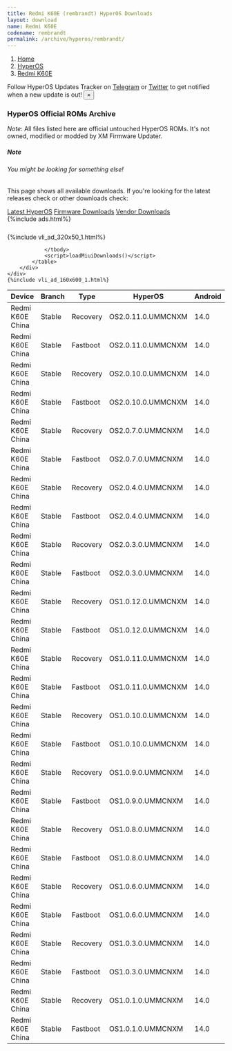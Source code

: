 ```yaml
---
title: Redmi K60E (rembrandt) HyperOS Downloads
layout: download
name: Redmi K60E
codename: rembrandt
permalink: /archive/hyperos/rembrandt/
---
```

<nav aria-label="breadcrumb">
    <ol class="breadcrumb">
        <li class="breadcrumb-item"><a href="/">Home</a></li>
        <li class="breadcrumb-item"><a href="/hyperos/">HyperOS</a></li>
        <li class="breadcrumb-item active" aria-current="page"><a href="/hyperos/rembrandt/">Redmi K60E</a></li>
    </ol>
</nav>
<div class="alert alert-primary alert-dismissible fade show" role="alert">
    Follow HyperOS Updates Tracker on <a href="https://t.me/MIUIUpdatesTracker" class="alert-link">Telegram</a>
     or <a href="https://twitter.com/MiFwUpdater" class="alert-link">Twitter</a> to get notified when a new update is out!
    <button type="button" class="close" data-dismiss="alert" aria-label="Close">
        <span aria-hidden="true">&times;</span>
    </button>
</div>

### HyperOS Official ROMs Archive
*Note*: All files listed here are official untouched HyperOS ROMs. It's not owned, modified or modded by XM Firmware Updater.
<div class="card">
  <div class="card-body">
    <h5 class="card-title">Note</h5>
    <h6 class="card-subtitle mb-2 text-muted">You might be looking for something else!</h6>
    <p class="card-text">This page shows all available downloads.
     If you're looking for the latest releases check or other downloads check:</p>
    <a href="/hyperos/rembrandt/" class="card-link">Latest HyperOS</a>
    <a href="/firmware/rembrandt/" class="card-link">Firmware Downloads</a>
    <a href="/vendor/rembrandt/" class="card-link">Vendor Downloads</a>
  </div>
</div>
{%include ads.html%}
<div class="row justify-content-center">
    <div class="col-10">
        <div class="table-responsive-md" style="margin-top: 25px;">
            {%include vli_ad_320x50_1.html%}
            <table id="miui" class="display dt-responsive nowrap compact table table-striped table-hover table-sm">
                <thead class="thead-dark">
                    <tr>
                        <th data-ref="device">Device</th>
                        <th data-ref="branch">Branch</th>
                        <th data-ref="type">Type</th>
                        <th data-ref="miui">HyperOS</th>
                        <th data-ref="android">Android</th>
                        <th data-ref="size">Size</th>
                        <th data-ref="size">Date</th>
                        <th data-ref="link">Link</th>
                    </tr>
                </thead>
                <tbody>
                <tr><td>Redmi K60E China</td><td>Stable</td><td>Recovery</td><td>OS2.0.11.0.UMMCNXM</td><td>14.0</td><td>6.1 GB</td><td>2025-05-28</td><td><a href="/hyperos/rembrandt/stable/OS2.0.11.0.UMMCNXM/">Download</a></td></tr>
<tr><td>Redmi K60E China</td><td>Stable</td><td>Fastboot</td><td>OS2.0.11.0.UMMCNXM</td><td>14.0</td><td>7.2 GB</td><td>2025-05-20</td><td><a href="/hyperos/rembrandt/stable/OS2.0.11.0.UMMCNXM/">Download</a></td></tr>
<tr><td>Redmi K60E China</td><td>Stable</td><td>Recovery</td><td>OS2.0.10.0.UMMCNXM</td><td>14.0</td><td>6.1 GB</td><td>2025-04-30</td><td><a href="/hyperos/rembrandt/stable/OS2.0.10.0.UMMCNXM/">Download</a></td></tr>
<tr><td>Redmi K60E China</td><td>Stable</td><td>Fastboot</td><td>OS2.0.10.0.UMMCNXM</td><td>14.0</td><td>7.2 GB</td><td>2025-04-29</td><td><a href="/hyperos/rembrandt/stable/OS2.0.10.0.UMMCNXM/">Download</a></td></tr>
<tr><td>Redmi K60E China</td><td>Stable</td><td>Recovery</td><td>OS2.0.7.0.UMMCNXM</td><td>14.0</td><td>6.1 GB</td><td>2025-03-26</td><td><a href="/hyperos/rembrandt/stable/OS2.0.7.0.UMMCNXM/">Download</a></td></tr>
<tr><td>Redmi K60E China</td><td>Stable</td><td>Fastboot</td><td>OS2.0.7.0.UMMCNXM</td><td>14.0</td><td>7.4 GB</td><td>2025-03-19</td><td><a href="/hyperos/rembrandt/stable/OS2.0.7.0.UMMCNXM/">Download</a></td></tr>
<tr><td>Redmi K60E China</td><td>Stable</td><td>Recovery</td><td>OS2.0.4.0.UMMCNXM</td><td>14.0</td><td>6.1 GB</td><td>2025-02-20</td><td><a href="/hyperos/rembrandt/stable/OS2.0.4.0.UMMCNXM/">Download</a></td></tr>
<tr><td>Redmi K60E China</td><td>Stable</td><td>Fastboot</td><td>OS2.0.4.0.UMMCNXM</td><td>14.0</td><td>7.4 GB</td><td>2025-02-12</td><td><a href="/hyperos/rembrandt/stable/OS2.0.4.0.UMMCNXM/">Download</a></td></tr>
<tr><td>Redmi K60E China</td><td>Stable</td><td>Recovery</td><td>OS2.0.3.0.UMMCNXM</td><td>14.0</td><td>6.1 GB</td><td>2025-01-26</td><td><a href="/hyperos/rembrandt/stable/OS2.0.3.0.UMMCNXM/">Download</a></td></tr>
<tr><td>Redmi K60E China</td><td>Stable</td><td>Fastboot</td><td>OS2.0.3.0.UMMCNXM</td><td>14.0</td><td>7.4 GB</td><td>2025-01-23</td><td><a href="/hyperos/rembrandt/stable/OS2.0.3.0.UMMCNXM/">Download</a></td></tr>
<tr><td>Redmi K60E China</td><td>Stable</td><td>Recovery</td><td>OS1.0.12.0.UMMCNXM</td><td>14.0</td><td>5.9 GB</td><td>2025-01-15</td><td><a href="/hyperos/rembrandt/stable/OS1.0.12.0.UMMCNXM/">Download</a></td></tr>
<tr><td>Redmi K60E China</td><td>Stable</td><td>Fastboot</td><td>OS1.0.12.0.UMMCNXM</td><td>14.0</td><td>7.2 GB</td><td>2024-12-26</td><td><a href="/hyperos/rembrandt/stable/OS1.0.12.0.UMMCNXM/">Download</a></td></tr>
<tr><td>Redmi K60E China</td><td>Stable</td><td>Recovery</td><td>OS1.0.11.0.UMMCNXM</td><td>14.0</td><td>5.9 GB</td><td>2024-11-29</td><td><a href="/hyperos/rembrandt/stable/OS1.0.11.0.UMMCNXM/">Download</a></td></tr>
<tr><td>Redmi K60E China</td><td>Stable</td><td>Fastboot</td><td>OS1.0.11.0.UMMCNXM</td><td>14.0</td><td>7.2 GB</td><td>2024-11-19</td><td><a href="/hyperos/rembrandt/stable/OS1.0.11.0.UMMCNXM/">Download</a></td></tr>
<tr><td>Redmi K60E China</td><td>Stable</td><td>Recovery</td><td>OS1.0.10.0.UMMCNXM</td><td>14.0</td><td>5.9 GB</td><td>2024-10-29</td><td><a href="/hyperos/rembrandt/stable/OS1.0.10.0.UMMCNXM/">Download</a></td></tr>
<tr><td>Redmi K60E China</td><td>Stable</td><td>Fastboot</td><td>OS1.0.10.0.UMMCNXM</td><td>14.0</td><td>7.2 GB</td><td>2024-10-15</td><td><a href="/hyperos/rembrandt/stable/OS1.0.10.0.UMMCNXM/">Download</a></td></tr>
<tr><td>Redmi K60E China</td><td>Stable</td><td>Recovery</td><td>OS1.0.9.0.UMMCNXM</td><td>14.0</td><td>5.9 GB</td><td>2024-09-29</td><td><a href="/hyperos/rembrandt/stable/OS1.0.9.0.UMMCNXM/">Download</a></td></tr>
<tr><td>Redmi K60E China</td><td>Stable</td><td>Fastboot</td><td>OS1.0.9.0.UMMCNXM</td><td>14.0</td><td>7.2 GB</td><td>2024-09-23</td><td><a href="/hyperos/rembrandt/stable/OS1.0.9.0.UMMCNXM/">Download</a></td></tr>
<tr><td>Redmi K60E China</td><td>Stable</td><td>Recovery</td><td>OS1.0.8.0.UMMCNXM</td><td>14.0</td><td>5.9 GB</td><td>2024-09-04</td><td><a href="/hyperos/rembrandt/stable/OS1.0.8.0.UMMCNXM/">Download</a></td></tr>
<tr><td>Redmi K60E China</td><td>Stable</td><td>Fastboot</td><td>OS1.0.8.0.UMMCNXM</td><td>14.0</td><td>7.2 GB</td><td>2024-08-28</td><td><a href="/hyperos/rembrandt/stable/OS1.0.8.0.UMMCNXM/">Download</a></td></tr>
<tr><td>Redmi K60E China</td><td>Stable</td><td>Recovery</td><td>OS1.0.6.0.UMMCNXM</td><td>14.0</td><td>5.9 GB</td><td>2024-07-30</td><td><a href="/hyperos/rembrandt/stable/OS1.0.6.0.UMMCNXM/">Download</a></td></tr>
<tr><td>Redmi K60E China</td><td>Stable</td><td>Fastboot</td><td>OS1.0.6.0.UMMCNXM</td><td>14.0</td><td>7.2 GB</td><td>2024-07-19</td><td><a href="/hyperos/rembrandt/stable/OS1.0.6.0.UMMCNXM/">Download</a></td></tr>
<tr><td>Redmi K60E China</td><td>Stable</td><td>Recovery</td><td>OS1.0.3.0.UMMCNXM</td><td>14.0</td><td>5.9 GB</td><td>2024-05-09</td><td><a href="/hyperos/rembrandt/stable/OS1.0.3.0.UMMCNXM/">Download</a></td></tr>
<tr><td>Redmi K60E China</td><td>Stable</td><td>Fastboot</td><td>OS1.0.3.0.UMMCNXM</td><td>14.0</td><td>7.2 GB</td><td>2024-05-06</td><td><a href="/hyperos/rembrandt/stable/OS1.0.3.0.UMMCNXM/">Download</a></td></tr>
<tr><td>Redmi K60E China</td><td>Stable</td><td>Recovery</td><td>OS1.0.1.0.UMMCNXM</td><td>14.0</td><td>5.9 GB</td><td>2024-04-08</td><td><a href="/hyperos/rembrandt/stable/OS1.0.1.0.UMMCNXM/">Download</a></td></tr>
<tr><td>Redmi K60E China</td><td>Stable</td><td>Fastboot</td><td>OS1.0.1.0.UMMCNXM</td><td>14.0</td><td>7.2 GB</td><td>2024-03-26</td><td><a href="/hyperos/rembrandt/stable/OS1.0.1.0.UMMCNXM/">Download</a></td></tr>

                </tbody>
                <script>loadMiuiDownloads()</script>
            </table>
        </div>
    </div>
    {%include vli_ad_160x600_1.html%}
</div>
